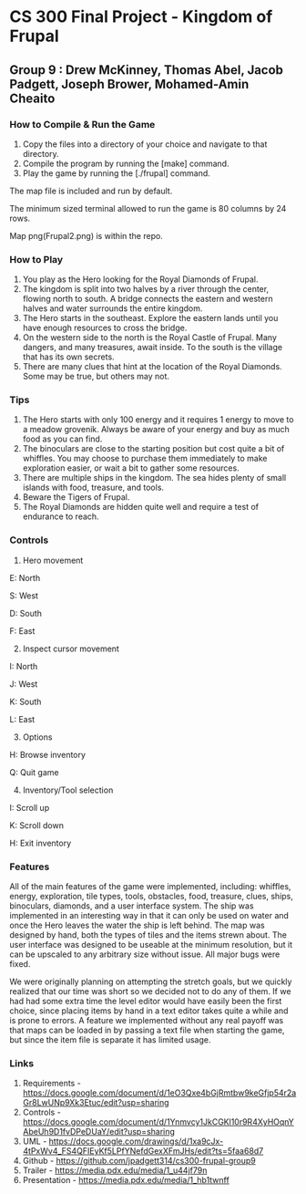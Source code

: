 # CS 300 Final Project - Kingdom of Frupal

## Group 9 : Drew McKinney, Thomas Abel, Jacob Padgett, Joseph Brower, Mohamed-Amin Cheaito

### How to Compile & Run the Game

1. Copy the files into a directory of your choice and navigate to that directory.
2. Compile the program by running the [make] command.
3. Play the game by running the [./frupal] command.

The map file is included and run by default.

The minimum sized terminal allowed to run the game is 80 columns by 24 rows.

Map png(Frupal2.png) is within the repo.


### How to Play

1. You play as the Hero looking for the Royal Diamonds of Frupal.
2. The kingdom is split into two halves by a river through the center, flowing north to south. A bridge connects the eastern and western halves and water surrounds the entire kingdom.
3. The Hero starts in the southeast. Explore the eastern lands until you have enough resources to cross the bridge.
4. On the western side to the north is the Royal Castle of Frupal. Many dangers, and many treasures, await inside. To the south is the village that has its own secrets.
5. There are many clues that hint at the location of the Royal Diamonds. Some may be true, but others may not.

### Tips

1. The Hero starts with only 100 energy and it requires 1 energy to move to a meadow grovenik. Always be aware of your energy and buy as much food as you can find.
2. The binoculars are close to the starting position but cost quite a bit of whiffles. You may choose to purchase them immediately to make exploration easier, or wait a bit to gather some resources.
3. There are multiple ships in the kingdom. The sea hides plenty of small islands with food, treasure, and tools.
4. Beware the Tigers of Frupal.
5. The Royal Diamonds are hidden quite well and require a test of endurance to reach.



### Controls

1. Hero movement

  E: North

  S: West

  D: South

  F: East
  

2. Inspect cursor movement

  I: North
  
  J: West
  
  K: South
  
  L: East
  

3. Options

  H: Browse inventory

  Q: Quit game
  

4. Inventory/Tool selection

  I: Scroll up
  
  K: Scroll down
  
  H: Exit inventory



### Features

All of the main features of the game were implemented, including: whiffles, energy, exploration, tile types, tools, obstacles, food, treasure, clues, ships, binoculars, diamonds, and a user interface system. The ship was implemented in an interesting way in that it can only be used on water and once the Hero leaves the water the ship is left behind. The map was designed by hand, both the types of tiles and the items strewn about. The user interface was designed to be useable at the minimum resolution, but it can be upscaled to any arbitrary size without issue. All major bugs were fixed.

We were originally planning on attempting the stretch goals, but we quickly realized that our time was short so we decided not to do any of them. If we had had some extra time the level editor would have easily been the first choice, since placing items by hand in a text editor takes quite a while and is prone to errors. A feature we implemented without any real payoff was that maps can be loaded in by passing a text file when starting the game, but since the item file is separate it has limited usage.



### Links

1. Requirements - https://docs.google.com/document/d/1eO3Qxe4bGjRmtbw9keGfjp54r2aGr8LwUNp9Xk3Etuc/edit?usp=sharing
2. Controls - https://docs.google.com/document/d/1Ynmvcy1JkCGKl10r9R4XyHOqnYAbeUh9D1fvDPeDUaY/edit?usp=sharing
3.  UML - https://docs.google.com/drawings/d/1xa9cJx-4tPxWv4_FS4QFIEyKf5LPfYNefdGexXFmJHs/edit?ts=5faa68d7
4. Github - https://github.com/jpadgett314/cs300-frupal-group9
5. Trailer - https://media.pdx.edu/media/1_u44jf79n
6. Presentation - https://media.pdx.edu/media/1_hb1twnff
